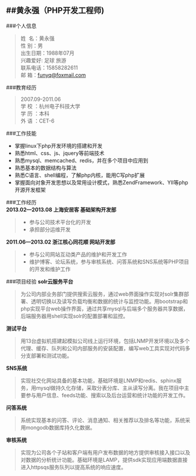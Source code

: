 ##黄永强（PHP开发工程师)
-----------------
###个人信息
>姓  名：黄永强	
>性    别：男                     
>出生日期：1988年07月  
>兴趣爱好: 足球 旅游  	                  	
>联系电话：15858282611  
>邮    箱：funyq@foxmail.com   

###教育经历
>2007.09-2011.06     
>学	校	：杭州电子科技大学  	
>学	历	：本科  
>外	语	：CET-6   

###工作技能
* 掌握linux下php开发环境的搭建和开发  
* 熟悉html、css、js、jquery等前端技术  
* 熟悉mysql、memcached、redis，并在多个项目中应用到  
* 熟悉基本的数据结构与算法  
* 熟悉C语言、shell编程，了解php内核，能用C写php扩展  
* 掌握面向对象开发思想以及常用设计模式，熟悉ZendFramework、YII等php开源开发框架  

###工作经历  
**2013.02—2013.08  上海安居客  基础架构开发部**
>* 参与公司技术平台化的开发  
>* 承担部分运维开发  

**2011.06—2013.02 浙江核心同花顺  网站开发部**
>* 参与公司网站互动类产品的维护和开发工作
>* 维护博客、论坛系统，参与审核系统、问答系统和SNS系统等PHP项目的开发和维护工作

###项目经验
**solr云服务平台**  
>为公司内部业务部门提供搜索云服务，通过web界面操作实现对solr集群部署、透明切换以及读写负载均衡和数据的统计与监控功能。用bootstrap和php实现平台web操作界面，通过共享mysql与后端多个服务器共享数据，后端服务器用shell实现solr的配置部署和监控。  

**测试平台**  
>用13台虚拟机搭建起模拟公司线上运行环境，包括LNMP开发环境以及多个代理、缓存、队列和公司内部服务的安装配置，编写web工具实现对代码多分支部署和测试功能。  

**SNS系统**
>实现社交化网站具备的基本功能，基础环境是LNMP和redis、sphinx服务，用mysql做持久化存储，采取分表分库、主从读写分离。我在项目中主要参与用户信息、feeds功能、搜索以及后台运营和统计功能的开发工作。  

**问答系统**
>系统实现基本的问答、评论、消息通知、相关推荐以及排名等功能，系统采用mongodb数据库持久化数据。  

**审核系统**
>实现为公司各个子站和客户端有用户发布数据的地方提供审核接入接口以及对数据的分析统计功能。基础环境是LAMP，提供sdk实现应用端数据直接进入httpsqs服务队列以提高系统的响应速度。
